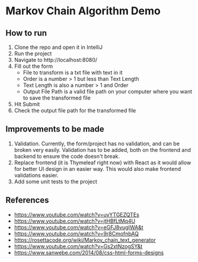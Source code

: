 # Markov Chain Algorithm Demo

## How to run
1) Clone the repo and open it in IntelliJ
2) Run the project 
3) Navigate to http://localhost:8080/
4) Fill out the form 
   * File to transform is a txt file with text in it
   * Order is a number > 1 but less than Text Length
   * Text Length is also a number > 1 and Order
   * Output File Path is a valid file path on your computer where you want to save the transformed file 
5) Hit Submit
6) Check the output file path for the transformed file

## Improvements to be made
1) Validation. Currently, the form/project has no validation, and can be broken very easily. Validation has to be added, both on the frontend and backend to ensure the code doesn't break. 
2) Replace frontend (it is Thymeleaf right now) with React as it would allow for better UI design in an easier way. This would also make frontend validations easier.
3) Add some unit tests to the project

## References
* https://www.youtube.com/watch?v=uvYTGEZQTEs
* https://www.youtube.com/watch?v=jtHBfLtMq4U  
* https://www.youtube.com/watch?v=eGFJ8vugIWA&t
* https://www.youtube.com/watch?v=9r8CmofnbAQ
* https://rosettacode.org/wiki/Markov_chain_text_generator
* https://www.youtube.com/watch?v=Gs2xtNzogSY&t
* https://www.sanwebe.com/2014/08/css-html-forms-designs
